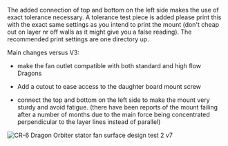 The added connection of top and bottom on the left side makes the use of exact tolerance necessary. A tolerance test piece is added please print this with the exact same settings as you intend to print the mount (don't cheap out on layer nr off walls as it might give you a false reading). The recommended print settings are one directory up.

Main changes versus V3:

- make the fan outlet compatible with both standard and high flow Dragons

- Add a cutout to ease access to the daughter board mount screw

- connect the top and bottom on the left side to make the mount very sturdy and avoid fatigue. (there have been reports of the mount failing after a number of months due to the main force being concentrated perpendicular to the layer lines instead of parallel)


![CR-6 Dragon   Orbiter stator fan surface design test 2 v7](https://user-images.githubusercontent.com/13643644/150874067-219aee1c-7b6c-4296-9980-0e7817fea590.png)
